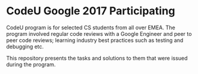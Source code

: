 # CodeU Google 2017 Participating
CodeU program is for selected CS students from all over EMEA. The program involved regular code reviews with a Google Engineer and peer to peer code reviews; learning industry best practices such as testing and debugging etc.

This repository presents the tasks and solutions to them that were issued during the program.
